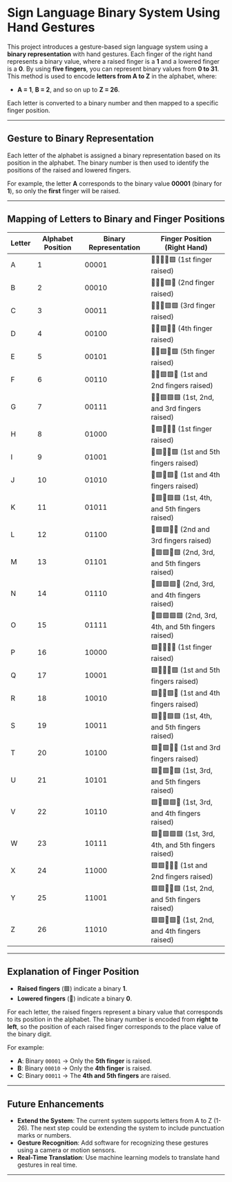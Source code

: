 # **Sign Language Binary System Using Hand Gestures**

This project introduces a gesture-based sign language system using a **binary representation** with hand gestures. Each finger of the right hand represents a binary value, where a raised finger is a **1** and a lowered finger is a **0**. By using **five fingers**, you can represent binary values from **0 to 31**. This method is used to encode **letters from A to Z** in the alphabet, where:

- **A = 1**, **B = 2**, and so on up to **Z = 26**.
  
Each letter is converted to a binary number and then mapped to a specific finger position.

---

## **Gesture to Binary Representation**

Each letter of the alphabet is assigned a binary representation based on its position in the alphabet. The binary number is then used to identify the positions of the raised and lowered fingers.

For example, the letter **A** corresponds to the binary value **00001** (binary for **1**), so only the **first** finger will be raised.

---

## **Mapping of Letters to Binary and Finger Positions**

| **Letter** | **Alphabet Position** | **Binary Representation** | **Finger Position (Right Hand)** |
|------------|-----------------------|----------------------------|----------------------------------|
| A          | 1                     | 00001                      | 🔲🔲🔲🔲🟩 (1st finger raised)    |
| B          | 2                     | 00010                      | 🔲🔲🔲🟩🔲 (2nd finger raised)    |
| C          | 3                     | 00011                      | 🔲🔲🔲🟩🟩 (3rd finger raised)    |
| D          | 4                     | 00100                      | 🔲🔲🟩🔲🔲 (4th finger raised)    |
| E          | 5                     | 00101                      | 🔲🔲🟩🔲🟩 (5th finger raised)    |
| F          | 6                     | 00110                      | 🔲🔲🟩🟩🔲 (1st and 2nd fingers raised) |
| G          | 7                     | 00111                      | 🔲🔲🟩🟩🟩 (1st, 2nd, and 3rd fingers raised) |
| H          | 8                     | 01000                      | 🔲🟩🔲🔲🔲 (1st finger raised)    |
| I          | 9                     | 01001                      | 🔲🟩🔲🔲🟩 (1st and 5th fingers raised) |
| J          | 10                    | 01010                      | 🔲🟩🔲🟩🔲 (1st and 4th fingers raised) |
| K          | 11                    | 01011                      | 🔲🟩🔲🟩🟩 (1st, 4th, and 5th fingers raised) |
| L          | 12                    | 01100                      | 🔲🟩🟩🔲🔲 (2nd and 3rd fingers raised) |
| M          | 13                    | 01101                      | 🔲🟩🟩🔲🟩 (2nd, 3rd, and 5th fingers raised) |
| N          | 14                    | 01110                      | 🔲🟩🟩🟩🔲 (2nd, 3rd, and 4th fingers raised) |
| O          | 15                    | 01111                      | 🔲🟩🟩🟩🟩 (2nd, 3rd, 4th, and 5th fingers raised) |
| P          | 16                    | 10000                      | 🟩🔲🔲🔲🔲 (1st finger raised)    |
| Q          | 17                    | 10001                      | 🟩🔲🔲🔲🟩 (1st and 5th fingers raised) |
| R          | 18                    | 10010                      | 🟩🔲🔲🟩🔲 (1st and 4th fingers raised) |
| S          | 19                    | 10011                      | 🟩🔲🔲🟩🟩 (1st, 4th, and 5th fingers raised) |
| T          | 20                    | 10100                      | 🟩🔲🟩🔲🔲 (1st and 3rd fingers raised) |
| U          | 21                    | 10101                      | 🟩🔲🟩🔲🟩 (1st, 3rd, and 5th fingers raised) |
| V          | 22                    | 10110                      | 🟩🔲🟩🟩🔲 (1st, 3rd, and 4th fingers raised) |
| W          | 23                    | 10111                      | 🟩🔲🟩🟩🟩 (1st, 3rd, 4th, and 5th fingers raised) |
| X          | 24                    | 11000                      | 🟩🟩🔲🔲🔲 (1st and 2nd fingers raised) |
| Y          | 25                    | 11001                      | 🟩🟩🔲🔲🟩 (1st, 2nd, and 5th fingers raised) |
| Z          | 26                    | 11010                      | 🟩🟩🔲🟩🔲 (1st, 2nd, and 4th fingers raised) |

---

## **Explanation of Finger Position**

- **Raised fingers** (🟩) indicate a binary **1**.
- **Lowered fingers** (🔲) indicate a binary **0**.
  
For each letter, the raised fingers represent a binary value that corresponds to its position in the alphabet. The binary number is encoded from **right to left**, so the position of each raised finger corresponds to the place value of the binary digit.

For example:
- **A**: Binary `00001` → Only the **5th finger** is raised.
- **B**: Binary `00010` → Only the **4th finger** is raised.
- **C**: Binary `00011` → The **4th and 5th fingers** are raised.

---

## **Future Enhancements**

- **Extend the System**: The current system supports letters from A to Z (1-26). The next step could be extending the system to include punctuation marks or numbers.
- **Gesture Recognition**: Add software for recognizing these gestures using a camera or motion sensors.
- **Real-Time Translation**: Use machine learning models to translate hand gestures in real time.

---